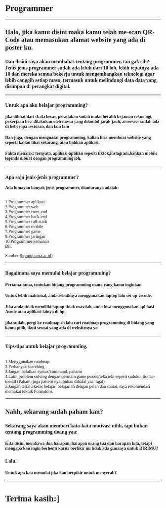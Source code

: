 <!DOCTYPE html>
<html lang="id">
<head>
    <meta charset="UTF-8">
    <meta name="viewport" content="width=device-width, initial-scale=1.0">
    <title>Programmer</title>
    <link rel="shortcut icon" href="pngwing.com.png">
    <link rel="stylesheet" href="color.css">
    <style>
        body {
          font-family: Copperplate, Papyrus, fantasy;
        }
        </style>
        <style>
          body {
            cursor:url("cursor.cur"), auto;
          }
        </style>
</head>
<body>
    <h1>Programmer</h1>
    <hr>
    <h2>Halo, jika kamu disini maka kamu telah me-scan QR-Code atau memasukan alamat website yang ada di poster ku.</h2>
    <h3>Dan disini saya akan membahas tentang programmer, tau gak sih? Jenis jenis programmer sudah ada lebih dari 10 loh, lebih tepatnya ada 18 dan mereka semua bekerja untuk mengembangkan teknologi agar lebih canggih setiap masa, termasuk untuk melindungi data data yang disimpan di perangkat digital.</h3>
    <hr>
    <h3>Untuk apa aku belajar programming?</h3>
    <h4>jika dilihat dari skala besar, peradaban sudah mulai beralih kejaman teknologi, pekerjaan bisa dilakukan oleh mesin yang dikontol jarak jauh, ai service sudah ada di beberapa restoran, dan lain lain</h4>
    <h4>Dan juga, dengan menguasai programming, kalian bisa membuat website yang seperti kalian lihat sekarang, atau bahkan aplikasi.</h4>
    <h4>Fakta menarik: ternyata, aplikasi-aplikasi seperti tiktok,instagram,bahkan mobile legends dibuat dengan programming loh.</h4>
    <hr>
    <h3>Apa saja jenis-jenis programmer?</h3>
    <p><strong>Ada lumayan banyak jenis programmer, diantaranya adalah:</strong></p>
    <br>1.Programmer aplikasi
    <br>2.Programmer web
    <br>3.Programmer front-end
    <br>4.Programmer back-end
    <br>5.Programmer full-stack
    <br>6.Programmer mobile
    <br>7.Programmer game
    <br>9.Programmer jaringan
    <br>10.Programmer kemanan
    <br>Dll.
    <p>Sumber:(<a href="https://bpmpp.uma.ac.id/2024/01/22/mengenal-berbagai-jenis-programmer/">bpmpp.uma.ac.id</a>)</p>
    <hr>
    <h3>Bagaimana saya memulai belajar programming?</h3>
    <h4>Pertama-tama, tentukan bidang programming mana yang kamu inginkan</h4>
    <h4>Untuk lebih maksimal, anda sebaiknya menggunakan laptop lalu set up vscode.</h4>
    <h4>Jika anda tidak memiliki laptop tidak masalah, anda bisa menggunakan aplikasi Acode atau aplikasi lainya di hp.</h4>
    <h4>jika sudah, pergi ke roadmap.sh lalu cari roadmap programming di bidang yang kamu pilih, ikuti sesuai yang ada di websitenya ya</h4>
    <hr>
    <h3>Tips-tips untuk belajar programming.</h3>
    <br>1.Menggunakan roadmap
    <br>2.Perbanyak searching
    <br>3.Jangan hafalkan syntax/command, pahami
    <br>4.Latih problem solving dengan bermain game puzzle/teka teki seperti sudoku, tic-tac-toe,dll (Pahami juga pattern nya, bukan dihafal yaa ingat)
    <br>5.Jangan terlalu keras belajar, belajarlah dengan pelan dan santai, saya rekomendasi memakai teknik Pomodoro.
    <hr>
    <h2>Nahh, sekarang sudah paham kan?</h2>
    <h3>Sekarang saya akan memberi kata-kata motivasi nihh, tapi bukan tentang programming doang yaa:</h3>
    <h4>Kita disini membawa dua harapan, harapan orang tua dan harapan kita, tetapi mengapa kau ingin berhenti karna berfikir ini tidak ada gunanya untuk DIRIMU?</h4>
    <h3>Lalu.</h3>
    <h4>Untuk apa kau memulai jika kau berpikir untuk menyerah?</h4>
    <hr>
    <h1>Terima kasih:]</h1>
</body>
</html>
